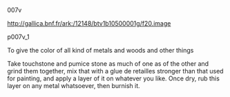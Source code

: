 007v 

http://gallica.bnf.fr/ark:/12148/btv1b10500001g/f20.image

p007v_1

To give the color of all kind of metals and woods and other things



Take touchstone and pumice stone as much of one as of the other and grind them together, mix that with a glue de retailles stronger than that used for painting, and apply a layer of it on whatever you like. Once dry, rub this layer on any metal whatsoever, then burnish it.

  